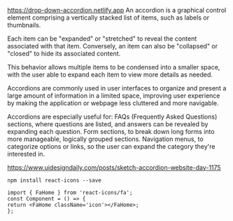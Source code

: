 https://drop-down-accordion.netlify.app
An accordion is a graphical control element comprising a vertically stacked list of items, such as labels or thumbnails.

Each item can be "expanded" or "stretched" to reveal the content associated with that item. Conversely, an item can also be "collapsed" or "closed" to hide its associated content.

This behavior allows multiple items to be condensed into a smaller space, with the user able to expand each item to view more details as needed.

Accordions are commonly used in user interfaces to organize and present a large amount of information in a limited space, improving user experience by making the application or webpage less cluttered and more navigable.

Accordions are especially useful for:
FAQs (Frequently Asked Questions) sections, where questions are listed, and answers can be revealed by expanding each question.
Form sections, to break down long forms into more manageable, logically grouped sections.
Navigation menus, to categorize options or links, so the user can expand the category they're interested in.

https://www.uidesigndaily.com/posts/sketch-accordion-website-day-1175

```
npm install react-icons --save
```

```
import { FaHome } from 'react-icons/fa';
const Component = () => {
return <FaHome className='icon'></FaHome>;
};
```
